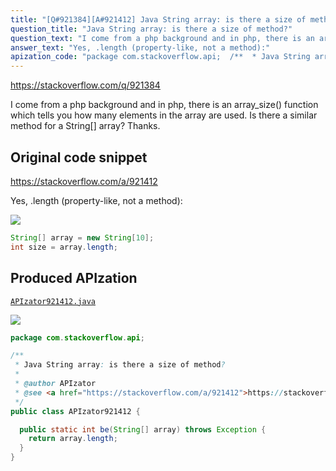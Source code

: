 ```yaml
---
title: "[Q#921384][A#921412] Java String array: is there a size of method?"
question_title: "Java String array: is there a size of method?"
question_text: "I come from a php background and in php, there is an array_size() function which tells you how many elements in the array are used. Is there a similar method for a String[] array? Thanks."
answer_text: "Yes, .length (property-like, not a method):"
apization_code: "package com.stackoverflow.api;  /**  * Java String array: is there a size of method?  *  * @author APIzator  * @see <a href=\"https://stackoverflow.com/a/921412\">https://stackoverflow.com/a/921412</a>  */ public class APIzator921412 {    public static int be(String[] array) throws Exception {     return array.length;   } }"
---
```


https://stackoverflow.com/q/921384

I come from a php background and in php, there is an array_size() function which tells you how many elements in the array are used.
Is there a similar method for a String[] array? Thanks.



## Original code snippet

https://stackoverflow.com/a/921412

Yes, .length (property-like, not a method):

<div class="code-logo"><img src="/stackoverflow.png" /></div>

```java
String[] array = new String[10];
int size = array.length;
```

## Produced APIzation

[`APIzator921412.java`](https://github.com/blind-papers/apization-temp-data/raw/main/search/APIzator921412.java)

<div class="code-logo"><img src="/apizator.png" /></div>

```java
package com.stackoverflow.api;

/**
 * Java String array: is there a size of method?
 *
 * @author APIzator
 * @see <a href="https://stackoverflow.com/a/921412">https://stackoverflow.com/a/921412</a>
 */
public class APIzator921412 {

  public static int be(String[] array) throws Exception {
    return array.length;
  }
}

```